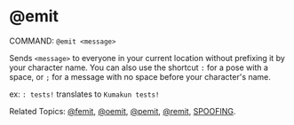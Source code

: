 # @emit

COMMAND: `@emit <message>`

Sends `<message>` to everyone in your current location without prefixing it by your character name. You can also use the shortcut `:` for a pose with a space, or `;` for a message with no space before your character's name.

ex: `: tests!` translates to `Kumakun tests!`

Related Topics: [@femit](@femit.md), [@oemit](@oemit.md), [@pemit](@pemit.md), [@remit](@remit.md), [SPOOFING](spoofing.md).
